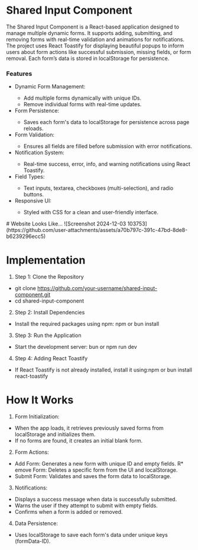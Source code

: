 # Shared Input Component
The Shared Input Component is a React-based application designed to manage multiple dynamic forms. It supports adding, submitting, and removing forms with real-time validation and animations for notifications. The project uses React Toastify for displaying beautiful popups to inform users about form actions like successful submission, missing fields, or form removal. Each form’s data is stored in localStorage for persistence.
<h3>Features</h3>
<ul>
  <li>Dynamic Form Management:</li>

* Add multiple forms dynamically with unique IDs.
* Remove individual forms with real-time updates.
<li>Form Persistence:</li>

* Saves each form's data to localStorage for persistence across page reloads.
<li>Form Validation:</li>

* Ensures all fields are filled before submission with error notifications.
<li>Notification System:</li>

* Real-time success, error, info, and warning notifications using React Toastify.
<li>Field Types:</li>

* Text inputs, textarea, checkboxes (multi-selection), and radio buttons.
<li>Responsive UI:</li>

* Styled with CSS for a clean and user-friendly interface.
</ul>
# Website Looks Like...
![Screenshot 2024-12-03 103753](https://github.com/user-attachments/assets/a70b797c-391c-47bd-8de8-b6239296ecc5)


# Implementation 
1. Step 1: Clone the Repository
  * git clone https://github.com/your-username/shared-input-component.git
  * cd shared-input-component
2. Step 2: Install Dependencies
* Install the required packages using npm:
npm or bun install
3. Step 3: Run the Application
* Start the development server: bun or npm run dev
4. Step 4: Adding React Toastify
 * If React Toastify is not already installed, install it using:npm or bun install react-toastify


# How It Works
1. Form Initialization:

* When the app loads, it retrieves previously saved forms from localStorage and initializes them.
* If no forms are found, it creates an initial blank form.
2. Form Actions:

* Add Form: Generates a new form with unique ID and empty fields.
R* emove Form: Deletes a specific form from the UI and localStorage.
* Submit Form: Validates and saves the form data to localStorage.
3. Notifications:

* Displays a success message when data is successfully submitted.
* Warns the user if they attempt to submit with empty fields.
* Confirms when a form is added or removed.
4. Data Persistence:

* Uses localStorage to save each form's data under unique keys (formData-ID).
